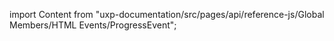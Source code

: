 
import Content from "uxp-documentation/src/pages/api/reference-js/Global Members/HTML Events/ProgressEvent";

<Content query="product=photoshop"/>
